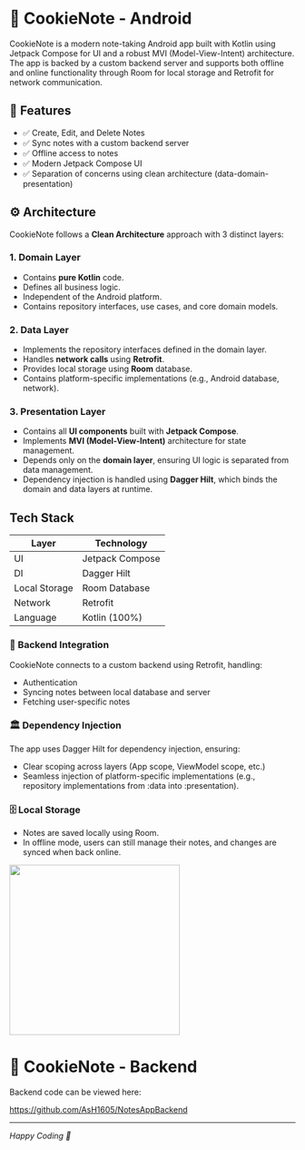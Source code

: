 
# 🍪 CookieNote - Android

CookieNote is a modern note-taking Android app built with Kotlin using Jetpack Compose for UI and a robust MVI (Model-View-Intent) architecture. 
The app is backed by a custom backend server and supports both offline and online functionality through Room for local storage and Retrofit for network communication.

## 📱 Features
- ✅ Create, Edit, and Delete Notes
- ✅ Sync notes with a custom backend server
- ✅ Offline access to notes
- ✅ Modern Jetpack Compose UI
- ✅ Separation of concerns using clean architecture (data-domain-presentation)

## ⚙️ Architecture
CookieNote follows a **Clean Architecture** approach with 3 distinct layers:

### 1. Domain Layer
- Contains **pure Kotlin** code.
- Defines all business logic.
- Independent of the Android platform.
- Contains repository interfaces, use cases, and core domain models.

### 2. Data Layer
- Implements the repository interfaces defined in the domain layer.
- Handles **network calls** using **Retrofit**.
- Provides local storage using **Room** database.
- Contains platform-specific implementations (e.g., Android database, network).

### 3. Presentation Layer
- Contains all **UI components** built with **Jetpack Compose**.
- Implements **MVI (Model-View-Intent)** architecture for state management.
- Depends only on the **domain layer**, ensuring UI logic is separated from data management.
- Dependency injection is handled using **Dagger Hilt**, which binds the domain and data layers at runtime.


## Tech Stack
| Layer          | Technology |
|----------------|-------------|
| UI              | Jetpack Compose |
| DI              | Dagger Hilt |
| Local Storage   | Room Database |
| Network         | Retrofit |
| Language        | Kotlin (100%) |

### 📡 Backend Integration
CookieNote connects to a custom backend using Retrofit, handling:

- Authentication
- Syncing notes between local database and server
- Fetching user-specific notes

### 🏛️ Dependency Injection
The app uses Dagger Hilt for dependency injection, ensuring:

- Clear scoping across layers (App scope, ViewModel scope, etc.)
- Seamless injection of platform-specific implementations (e.g., repository implementations from :data into :presentation).

### 🗄️ Local Storage
- Notes are saved locally using Room.
- In offline mode, users can still manage their notes, and changes are synced when back online.

<img src="https://github.com/user-attachments/assets/287946a3-cb80-4cf1-8aa5-be18df316aa9" width="300px"/>


# 🍪 CookieNote - Backend

Backend code can be viewed here:

https://github.com/AsH1605/NotesAppBackend


---
*Happy Coding 🍪*

